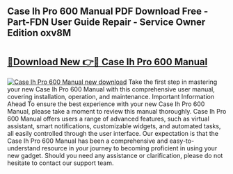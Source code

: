 ## Case Ih Pro 600 Manual PDF Download Free - Part-FDN User Guide Repair - Service Owner Edition oxv8M

# <h2><a href="http://bc88229.oget.top/?id=Case+Ih+Pro+600+Manual">🔗Download New 👉🔴 Case Ih Pro 600 Manual</a></h2>

[![Case Ih Pro 600 Manual new download](https://i.imgur.com/5g1atiW.png)](http://bc88229.oget.top/?id=Case+Ih+Pro+600+Manual)
Take the first step in mastering your new Case Ih Pro 600 Manual with this comprehensive user manual, covering installation, operation, and maintenance. Important Information Ahead To ensure the best experience with your new Case Ih Pro 600 Manual, please take a moment to review this manual thoroughly. Case Ih Pro 600 Manual offers users a range of advanced features, such as virtual assistant, smart notifications, customizable widgets, and automated tasks, all easily controlled through the user interface. Our expectation is that the Case Ih Pro 600 Manual has been a comprehensive and easy-to-understand resource in your journey to becoming proficient in using your new gadget. Should you need any assistance or clarification, please do not hesitate to contact our support team.
